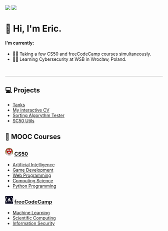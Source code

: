 [![][portfolio_shield]](https://grandechowhiskey.github.io)
[![][status_shield]][status_link]

# 👋 Hi, I'm Eric.

#### I'm currently:
  - 👨‍💻 Taking a few CS50 and freeCodeCamp courses simultaneously.
  - 👨‍🎓 Learning Cybersecurity at WSB in Wrocław, Poland.


<br>

---

## 💻 Projects
- [Tanks](https://github.com/GrandEchoWhiskey/harvard-cs50-game-projects/tree/main/proj-fp-tanks)
- [My interactive CV](https://github.com/GrandEchoWhiskey/harvard-cs50-x-projects/tree/main/proj-fp-icv)
- [Sorting Algorythm Tester](https://github.com/GrandEchoWhiskey/harvard-cs50-python-projects/tree/main/proj-fp-sorting_algorythm_tester)
- [SC50 Utils](https://github.com/GrandEchoWhiskey/cs50-utils)

## 🏫 MOOC Courses
  
### [![CS50][harvard_25_img]](#) [CS50](CS50.md)
- [Artificial Intelligence](https://github.com/GrandEchoWhiskey/harvard-cs50-ai-projects/blob/main/README.md)
- [Game Development](https://github.com/GrandEchoWhiskey/harvard-cs50-game-projects/blob/main/README.md)
- [Web Programming](https://github.com/GrandEchoWhiskey/harvard-cs50-web-projects/blob/main/README.md)
- [Computing Science](https://github.com/GrandEchoWhiskey/harvard-cs50-x-projects/blob/main/README.md)
- [Python Programming](https://github.com/GrandEchoWhiskey/harvard-cs50-python-projects/blob/main/README.md)
  
### [![fCC][fcc_25_img]](#) [freeCodeCamp](fCC.md)
- [Machine Learning](https://github.com/GrandEchoWhiskey/fcc-machine_learning-boilerplates/blob/main/README.md)
- [Scientific Computing](https://github.com/GrandEchoWhiskey/fcc-scientific_computing-boilerplates/blob/main/README.md)
- [Information Security](https://github.com/GrandEchoWhiskey/fcc-information_security-boilerplates/blob/main/README.md)
  
</div>


<!-- shields -->
[portfolio_shield]:           https://img.shields.io/website?style=flat-square&down_color=red&down_message=Offline&label=Portfolio&up_color=green&up_message=Online&url=https%3A%2F%2Fgrandechowhiskey.github.io
[progr_shield]:               https://img.shields.io/badge/Progress-66%25-darkgreen?style=flat-square
[progr_link]:                 #
[status_shield]:              https://img.shields.io/badge/Developer-Junior-blue?style=flat-square
[status_link]:                #

<!-- Programming Languages & Frameworks -->
[py_img]:                     icons/programming/python.png
[tf_img]:                     icons/programming/tensorflow.png
[cpp_img]:                    icons/programming/cpp.png
[qt_img]:                     icons/programming/qt.png
[c_img]:                      icons/programming/c.png
[html_img]:                   icons/programming/html.png
[css_img]:                    icons/programming/css.png
[js_img]:                     icons/programming/js.png
[bs_img]:                     icons/programming/bs.png
[sql_img]:                    icons/programming/sql.png
[nodejs_img]:                 icons/programming/nodejs.png
[csharp_img]:                 icons/programming/csharp.png
[lua_img]:                    icons/programming/lua.png
[unity_img]:                  icons/programming/unity.png
[love_img]:                   icons/programming/love.png
[dotnet_img]:                 icons/programming/dotnet.png
[scikit_img]:                 icons/programming/scikit.png

<!-- Tools & SWs -->
[vs_img]:                     icons/tools/vsstudio.png
[vsc_img]:                    icons/tools/vscode.png
[pyc_img]:                    icons/tools/pycharm.png
[cons_img]:                   icons/tools/bash.png
[cmd_img]:                    icons/tools/cmd.png
[virbox_img]:                 icons/tools/vbox.png

<!-- Operating Systems & Distributions -->
[win_img]:                    https://img.icons8.com/color/25/windows-10.png
[lin_img]:                    https://img.icons8.com/color/25/linux.png
[ubuntu_img]:                 https://img.icons8.com/color/25/ubuntu--v1.png
[kali_img]:                   https://img.icons8.com/color/25/kali-linux.png

<!-- Courses -->
[harvard_25_img]:             icons/course/harvard25.png
[fcc_25_img]:                 icons/course/fcc25.png



[shield-0]: https://img.shields.io/badge/Progress-0%25-darkred?style=flat-square
[shield-1]: https://img.shields.io/badge/Progress-1%25-darkred?style=flat-square
[shield-2]: https://img.shields.io/badge/Progress-2%25-darkred?style=flat-square
[shield-3]: https://img.shields.io/badge/Progress-3%25-darkred?style=flat-square
[shield-4]: https://img.shields.io/badge/Progress-4%25-darkred?style=flat-square
[shield-5]: https://img.shields.io/badge/Progress-5%25-darkred?style=flat-square
[shield-6]: https://img.shields.io/badge/Progress-6%25-darkred?style=flat-square
[shield-7]: https://img.shields.io/badge/Progress-7%25-darkred?style=flat-square
[shield-8]: https://img.shields.io/badge/Progress-8%25-darkred?style=flat-square
[shield-9]: https://img.shields.io/badge/Progress-9%25-darkred?style=flat-square
[shield-10]: https://img.shields.io/badge/Progress-10%25-darkred?style=flat-square
[shield-11]: https://img.shields.io/badge/Progress-11%25-darkred?style=flat-square
[shield-12]: https://img.shields.io/badge/Progress-12%25-darkred?style=flat-square
[shield-13]: https://img.shields.io/badge/Progress-13%25-darkred?style=flat-square
[shield-14]: https://img.shields.io/badge/Progress-14%25-darkred?style=flat-square
[shield-15]: https://img.shields.io/badge/Progress-15%25-darkred?style=flat-square
[shield-16]: https://img.shields.io/badge/Progress-16%25-darkred?style=flat-square
[shield-17]: https://img.shields.io/badge/Progress-17%25-darkred?style=flat-square
[shield-18]: https://img.shields.io/badge/Progress-18%25-darkred?style=flat-square
[shield-19]: https://img.shields.io/badge/Progress-19%25-darkred?style=flat-square
[shield-20]: https://img.shields.io/badge/Progress-20%25-red?style=flat-square
[shield-21]: https://img.shields.io/badge/Progress-21%25-red?style=flat-square
[shield-22]: https://img.shields.io/badge/Progress-22%25-red?style=flat-square
[shield-23]: https://img.shields.io/badge/Progress-23%25-red?style=flat-square
[shield-24]: https://img.shields.io/badge/Progress-24%25-red?style=flat-square
[shield-25]: https://img.shields.io/badge/Progress-25%25-red?style=flat-square
[shield-26]: https://img.shields.io/badge/Progress-26%25-red?style=flat-square
[shield-27]: https://img.shields.io/badge/Progress-27%25-red?style=flat-square
[shield-28]: https://img.shields.io/badge/Progress-28%25-red?style=flat-square
[shield-29]: https://img.shields.io/badge/Progress-29%25-red?style=flat-square
[shield-30]: https://img.shields.io/badge/Progress-30%25-red?style=flat-square
[shield-31]: https://img.shields.io/badge/Progress-31%25-red?style=flat-square
[shield-32]: https://img.shields.io/badge/Progress-32%25-red?style=flat-square
[shield-33]: https://img.shields.io/badge/Progress-33%25-red?style=flat-square
[shield-34]: https://img.shields.io/badge/Progress-34%25-red?style=flat-square
[shield-35]: https://img.shields.io/badge/Progress-35%25-red?style=flat-square
[shield-36]: https://img.shields.io/badge/Progress-36%25-red?style=flat-square
[shield-37]: https://img.shields.io/badge/Progress-37%25-red?style=flat-square
[shield-38]: https://img.shields.io/badge/Progress-38%25-red?style=flat-square
[shield-39]: https://img.shields.io/badge/Progress-39%25-red?style=flat-square
[shield-40]: https://img.shields.io/badge/Progress-40%25-orange?style=flat-square
[shield-41]: https://img.shields.io/badge/Progress-41%25-orange?style=flat-square
[shield-42]: https://img.shields.io/badge/Progress-42%25-orange?style=flat-square
[shield-43]: https://img.shields.io/badge/Progress-43%25-orange?style=flat-square
[shield-44]: https://img.shields.io/badge/Progress-44%25-orange?style=flat-square
[shield-45]: https://img.shields.io/badge/Progress-45%25-orange?style=flat-square
[shield-46]: https://img.shields.io/badge/Progress-46%25-orange?style=flat-square
[shield-47]: https://img.shields.io/badge/Progress-47%25-orange?style=flat-square
[shield-48]: https://img.shields.io/badge/Progress-48%25-orange?style=flat-square
[shield-49]: https://img.shields.io/badge/Progress-49%25-orange?style=flat-square
[shield-50]: https://img.shields.io/badge/Progress-50%25-orange?style=flat-square
[shield-51]: https://img.shields.io/badge/Progress-51%25-orange?style=flat-square
[shield-52]: https://img.shields.io/badge/Progress-52%25-orange?style=flat-square
[shield-53]: https://img.shields.io/badge/Progress-53%25-orange?style=flat-square
[shield-54]: https://img.shields.io/badge/Progress-54%25-orange?style=flat-square
[shield-55]: https://img.shields.io/badge/Progress-55%25-orange?style=flat-square
[shield-56]: https://img.shields.io/badge/Progress-56%25-orange?style=flat-square
[shield-57]: https://img.shields.io/badge/Progress-57%25-orange?style=flat-square
[shield-58]: https://img.shields.io/badge/Progress-58%25-orange?style=flat-square
[shield-59]: https://img.shields.io/badge/Progress-59%25-orange?style=flat-square
[shield-60]: https://img.shields.io/badge/Progress-60%25-darkgreen?style=flat-square
[shield-61]: https://img.shields.io/badge/Progress-61%25-darkgreen?style=flat-square
[shield-62]: https://img.shields.io/badge/Progress-62%25-darkgreen?style=flat-square
[shield-63]: https://img.shields.io/badge/Progress-63%25-darkgreen?style=flat-square
[shield-64]: https://img.shields.io/badge/Progress-64%25-darkgreen?style=flat-square
[shield-65]: https://img.shields.io/badge/Progress-65%25-darkgreen?style=flat-square
[shield-66]: https://img.shields.io/badge/Progress-66%25-darkgreen?style=flat-square
[shield-67]: https://img.shields.io/badge/Progress-67%25-darkgreen?style=flat-square
[shield-68]: https://img.shields.io/badge/Progress-68%25-darkgreen?style=flat-square
[shield-69]: https://img.shields.io/badge/Progress-69%25-darkgreen?style=flat-square
[shield-70]: https://img.shields.io/badge/Progress-70%25-darkgreen?style=flat-square
[shield-71]: https://img.shields.io/badge/Progress-71%25-darkgreen?style=flat-square
[shield-72]: https://img.shields.io/badge/Progress-72%25-darkgreen?style=flat-square
[shield-73]: https://img.shields.io/badge/Progress-73%25-darkgreen?style=flat-square
[shield-74]: https://img.shields.io/badge/Progress-74%25-darkgreen?style=flat-square
[shield-75]: https://img.shields.io/badge/Progress-75%25-darkgreen?style=flat-square
[shield-76]: https://img.shields.io/badge/Progress-76%25-darkgreen?style=flat-square
[shield-77]: https://img.shields.io/badge/Progress-77%25-darkgreen?style=flat-square
[shield-78]: https://img.shields.io/badge/Progress-78%25-darkgreen?style=flat-square
[shield-79]: https://img.shields.io/badge/Progress-79%25-darkgreen?style=flat-square
[shield-80]: https://img.shields.io/badge/Progress-80%25-darkgreen?style=flat-square
[shield-81]: https://img.shields.io/badge/Progress-81%25-darkgreen?style=flat-square
[shield-82]: https://img.shields.io/badge/Progress-82%25-darkgreen?style=flat-square
[shield-83]: https://img.shields.io/badge/Progress-83%25-darkgreen?style=flat-square
[shield-84]: https://img.shields.io/badge/Progress-84%25-darkgreen?style=flat-square
[shield-85]: https://img.shields.io/badge/Progress-85%25-darkgreen?style=flat-square
[shield-86]: https://img.shields.io/badge/Progress-86%25-darkgreen?style=flat-square
[shield-87]: https://img.shields.io/badge/Progress-87%25-darkgreen?style=flat-square
[shield-88]: https://img.shields.io/badge/Progress-88%25-darkgreen?style=flat-square
[shield-89]: https://img.shields.io/badge/Progress-89%25-darkgreen?style=flat-square
[shield-90]: https://img.shields.io/badge/Progress-90%25-darkgreen?style=flat-square
[shield-91]: https://img.shields.io/badge/Progress-91%25-darkgreen?style=flat-square
[shield-92]: https://img.shields.io/badge/Progress-92%25-darkgreen?style=flat-square
[shield-93]: https://img.shields.io/badge/Progress-93%25-darkgreen?style=flat-square
[shield-94]: https://img.shields.io/badge/Progress-94%25-darkgreen?style=flat-square
[shield-95]: https://img.shields.io/badge/Progress-95%25-darkgreen?style=flat-square
[shield-96]: https://img.shields.io/badge/Progress-96%25-darkgreen?style=flat-square
[shield-97]: https://img.shields.io/badge/Progress-97%25-darkgreen?style=flat-square
[shield-98]: https://img.shields.io/badge/Progress-98%25-darkgreen?style=flat-square
[shield-99]: https://img.shields.io/badge/Progress-99%25-darkgreen?style=flat-square
[shield-100]: https://img.shields.io/badge/Progress-done-blue?style=flat-square


